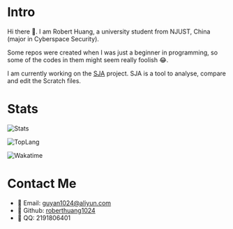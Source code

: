 # Intro 

Hi there 👋. I am Robert Huang, a university student from NJUST, China (major in Cyberspace Security).

Some repos were created when I was just a beginner in programming, so some of the codes in them might seem really foolish 😂.

I am currently working on the [SJA](https://github.com/roberthuang1024/sja-v3) project. SJA is a tool to analyse, compare and edit the Scratch files.

# Stats
![Stats](https://github-readme-stats.vercel.app/api?username=roberthuang1024&show_icons=true&count_private=true)

![TopLang](https://github-readme-stats.vercel.app/api/top-langs?username=roberthuang1024&layout=compact&show_icons=true&exclude_repo=ClipCC,alexcui03.github.io,eide-template-stm32f103c6tx&hide=makefile,qmake,cmake,batchfile&langs_count=10)

![Wakatime](https://github-readme-stats.vercel.app/api/wakatime?username=roberthuang1024&layout=compact&show_icons=true)

# Contact Me
- 📧 Email: [guyan1024@aliyun.com](mailto:guyan1024@aliyun.com)
- 🐙 Github: [roberthuang1024](https://github.com/roberthuang1024)
- 🐧 QQ: 2191806401
